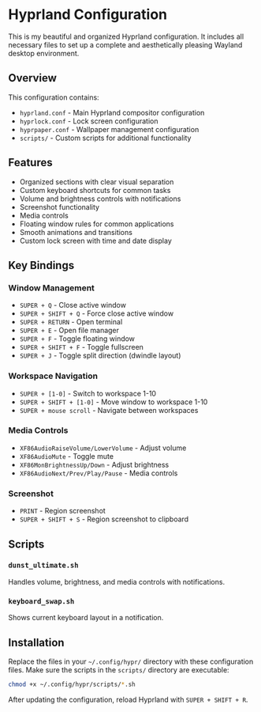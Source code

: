 # Hyprland Configuration

This is my beautiful and organized Hyprland configuration. It includes all necessary files to set up a complete and aesthetically pleasing Wayland desktop environment.

## Overview

This configuration contains:

- `hyprland.conf` - Main Hyprland compositor configuration
- `hyprlock.conf` - Lock screen configuration
- `hyprpaper.conf` - Wallpaper management configuration
- `scripts/` - Custom scripts for additional functionality

## Features

- Organized sections with clear visual separation
- Custom keyboard shortcuts for common tasks
- Volume and brightness controls with notifications
- Screenshot functionality
- Media controls
- Floating window rules for common applications
- Smooth animations and transitions
- Custom lock screen with time and date display

## Key Bindings

### Window Management
- `SUPER + Q` - Close active window
- `SUPER + SHIFT + Q` - Force close active window
- `SUPER + RETURN` - Open terminal
- `SUPER + E` - Open file manager
- `SUPER + F` - Toggle floating window
- `SUPER + SHIFT + F` - Toggle fullscreen
- `SUPER + J` - Toggle split direction (dwindle layout)

### Workspace Navigation
- `SUPER + [1-0]` - Switch to workspace 1-10
- `SUPER + SHIFT + [1-0]` - Move window to workspace 1-10
- `SUPER + mouse scroll` - Navigate between workspaces

### Media Controls
- `XF86AudioRaiseVolume/LowerVolume` - Adjust volume
- `XF86AudioMute` - Toggle mute
- `XF86MonBrightnessUp/Down` - Adjust brightness
- `XF86AudioNext/Prev/Play/Pause` - Media controls

### Screenshot
- `PRINT` - Region screenshot
- `SUPER + SHIFT + S` - Region screenshot to clipboard

## Scripts

### `dunst_ultimate.sh`
Handles volume, brightness, and media controls with notifications.

### `keyboard_swap.sh`
Shows current keyboard layout in a notification.

## Installation

Replace the files in your `~/.config/hypr/` directory with these configuration files.
Make sure the scripts in the `scripts/` directory are executable:

```bash
chmod +x ~/.config/hypr/scripts/*.sh
```

After updating the configuration, reload Hyprland with `SUPER + SHIFT + R`.
